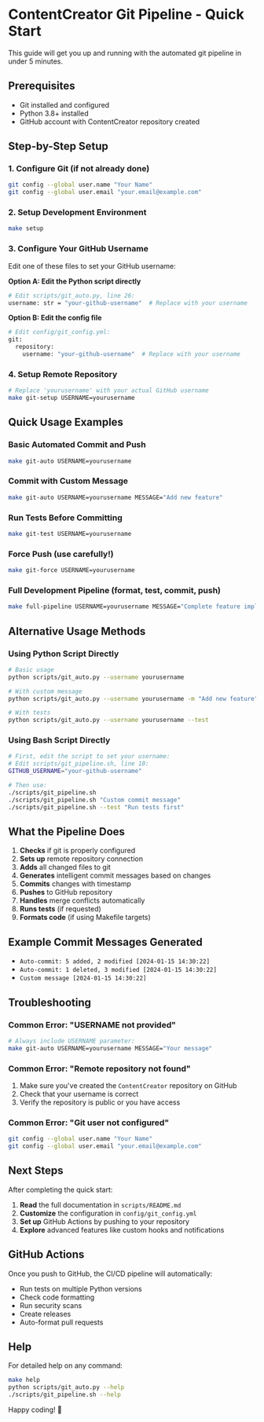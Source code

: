 # ContentCreator Git Pipeline - Quick Start

This guide will get you up and running with the automated git pipeline in under 5 minutes.

## Prerequisites

- Git installed and configured
- Python 3.8+ installed
- GitHub account with ContentCreator repository created

## Step-by-Step Setup

### 1. Configure Git (if not already done)
```bash
git config --global user.name "Your Name"
git config --global user.email "your.email@example.com"
```

### 2. Setup Development Environment
```bash
make setup
```

### 3. Configure Your GitHub Username
Edit one of these files to set your GitHub username:

**Option A: Edit the Python script directly**
```bash
# Edit scripts/git_auto.py, line 26:
username: str = "your-github-username"  # Replace with your username
```

**Option B: Edit the config file**
```bash
# Edit config/git_config.yml:
git:
  repository:
    username: "your-github-username"  # Replace with your username
```

### 4. Setup Remote Repository
```bash
# Replace 'yourusername' with your actual GitHub username
make git-setup USERNAME=yourusername
```

## Quick Usage Examples

### Basic Automated Commit and Push
```bash
make git-auto USERNAME=yourusername
```

### Commit with Custom Message
```bash
make git-auto USERNAME=yourusername MESSAGE="Add new feature"
```

### Run Tests Before Committing
```bash
make git-test USERNAME=yourusername
```

### Force Push (use carefully!)
```bash
make git-force USERNAME=yourusername
```

### Full Development Pipeline (format, test, commit, push)
```bash
make full-pipeline USERNAME=yourusername MESSAGE="Complete feature implementation"
```

## Alternative Usage Methods

### Using Python Script Directly
```bash
# Basic usage
python scripts/git_auto.py --username yourusername

# With custom message
python scripts/git_auto.py --username yourusername -m "Add new feature"

# With tests
python scripts/git_auto.py --username yourusername --test
```

### Using Bash Script Directly
```bash
# First, edit the script to set your username:
# Edit scripts/git_pipeline.sh, line 10:
GITHUB_USERNAME="your-github-username"

# Then use:
./scripts/git_pipeline.sh
./scripts/git_pipeline.sh "Custom commit message"
./scripts/git_pipeline.sh --test "Run tests first"
```

## What the Pipeline Does

1. **Checks** if git is properly configured
2. **Sets up** remote repository connection
3. **Adds** all changed files to git
4. **Generates** intelligent commit messages based on changes
5. **Commits** changes with timestamp
6. **Pushes** to GitHub repository
7. **Handles** merge conflicts automatically
8. **Runs tests** (if requested)
9. **Formats code** (if using Makefile targets)

## Example Commit Messages Generated

- `Auto-commit: 5 added, 2 modified [2024-01-15 14:30:22]`
- `Auto-commit: 1 deleted, 3 modified [2024-01-15 14:30:22]`
- `Custom message [2024-01-15 14:30:22]`

## Troubleshooting

### Common Error: "USERNAME not provided"
```bash
# Always include USERNAME parameter:
make git-auto USERNAME=yourusername MESSAGE="Your message"
```

### Common Error: "Remote repository not found"
1. Make sure you've created the `ContentCreator` repository on GitHub
2. Check that your username is correct
3. Verify the repository is public or you have access

### Common Error: "Git user not configured"
```bash
git config --global user.name "Your Name"
git config --global user.email "your.email@example.com"
```

## Next Steps

After completing the quick start:

1. **Read** the full documentation in `scripts/README.md`
2. **Customize** the configuration in `config/git_config.yml`
3. **Set up** GitHub Actions by pushing to your repository
4. **Explore** advanced features like custom hooks and notifications

## GitHub Actions

Once you push to GitHub, the CI/CD pipeline will automatically:
- Run tests on multiple Python versions
- Check code formatting
- Run security scans
- Create releases
- Auto-format pull requests

## Help

For detailed help on any command:
```bash
make help
python scripts/git_auto.py --help
./scripts/git_pipeline.sh --help
```

Happy coding! 🚀 
